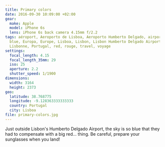 ```yaml
---
title: Primary colors
date: 2016-09-30 10:09:00 +02:00
gear:
  make: Apple
  model: iPhone 6s
  lens: iPhone 6s back camera 4.15mm f/2.2
tags: aéroport, Aeroporto de Lisboa, Aeroporto Humberto Delgado, airport, bleu,
  blue, Europa, Europe, Lisboa, Lisbon, Lisbon Humberto Delgado Airport,
  Lisbonne, Portugal, red, rouge, travel, voyage
settings:
  focal_length: 4.15
  focal_length_35mm: 29
  iso: 25
  aperture: 2.2
  shutter_speed: 1/1900
dimensions:
  width: 3164
  height: 2373
geo:
  latitude: 38.768775
  longitude: -9.128363333333333
  country: Portugal
  city: Lisboa
file: primary-colors.jpg
---
```


Just outside Lisbon's Humberto Delgado Airport, the sky is so blue that they had to compensate with a big red… thing.  Be careful, prepare your sunglasses when you land!
